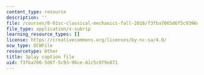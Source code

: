 ```yaml
---
content_type: resource
description: ''
file: /courses/8-01sc-classical-mechanics-fall-2016/f3fba7065d6f5c9396ce81c5c0f9e871_IV9NhNIrrDw.vtt
file_type: application/x-subrip
learning_resource_types: []
license: https://creativecommons.org/licenses/by-nc-sa/4.0/
ocw_type: OCWFile
resourcetype: Other
title: 3play caption file
uid: f3fba706-5d6f-5c93-96ce-81c5c0f9e871
---
```

